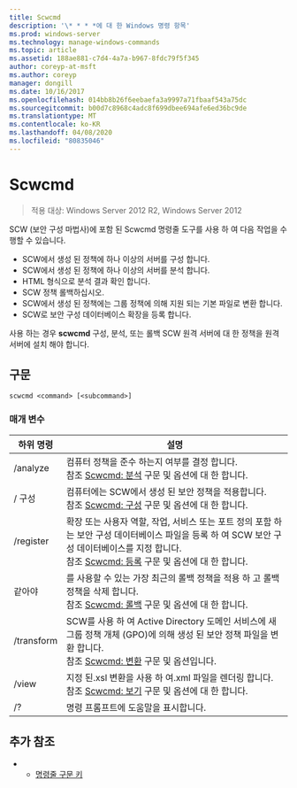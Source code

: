 ```yaml
---
title: Scwcmd
description: '\* * * *에 대 한 Windows 명령 항목'
ms.prod: windows-server
ms.technology: manage-windows-commands
ms.topic: article
ms.assetid: 188ae881-c7d4-4a7a-b967-8fdc79f5f345
author: coreyp-at-msft
ms.author: coreyp
manager: dongill
ms.date: 10/16/2017
ms.openlocfilehash: 014bb8b26f6eebaefa3a9997a71fbaaf543a75dc
ms.sourcegitcommit: b00d7c8968c4adc8f699dbee694afe6ed36bc9de
ms.translationtype: MT
ms.contentlocale: ko-KR
ms.lasthandoff: 04/08/2020
ms.locfileid: "80835046"
---
```

# <a name="scwcmd"></a>Scwcmd

> 적용 대상: Windows Server 2012 R2, Windows Server 2012

SCW (보안 구성 마법사)에 포함 된 Scwcmd 명령줄 도구를 사용 하 여 다음 작업을 수행할 수 있습니다.
-   SCW에서 생성 된 정책에 하나 이상의 서버를 구성 합니다.
-   SCW에서 생성 된 정책에 하나 이상의 서버를 분석 합니다.
-   HTML 형식으로 분석 결과 확인 합니다.
-   SCW 정책 롤백하십시오.
-   SCW에서 생성 된 정책에는 그룹 정책에 의해 지원 되는 기본 파일로 변환 합니다.
-   SCW로 보안 구성 데이터베이스 확장을 등록 합니다.

사용 하는 경우 **scwcmd** 구성, 분석, 또는 롤백 SCW 원격 서버에 대 한 정책을 원격 서버에 설치 해야 합니다.

## <a name="syntax"></a>구문

```
scwcmd <command> [<subcommand>]
```

### <a name="parameters"></a>매개 변수

|하위 명령|설명|
|----------|-----------|
|/analyze|컴퓨터 정책을 준수 하는지 여부를 결정 합니다.</br>참조 [Scwcmd: 분석](scwcmd-analyze.md) 구문 및 옵션에 대 한 합니다.|
|/ 구성|컴퓨터에는 SCW에서 생성 된 보안 정책을 적용합니다.</br>참조 [Scwcmd: 구성](scwcmd-configure.md) 구문 및 옵션에 대 한 합니다.|
|/register|확장 또는 사용자 역할, 작업, 서비스 또는 포트 정의 포함 하는 보안 구성 데이터베이스 파일을 등록 하 여 SCW 보안 구성 데이터베이스를 지정 합니다.</br>참조 [Scwcmd: 등록](scwcmd-register.md) 구문 및 옵션에 대 한 합니다.|
|같아야|를 사용할 수 있는 가장 최근의 롤백 정책을 적용 하 고 롤백 정책을 삭제 합니다.</br>참조 [Scwcmd: 롤백](scwcmd-rollback.md) 구문 및 옵션에 대 한 합니다.|
|/transform|SCW를 사용 하 여 Active Directory 도메인 서비스에 새 그룹 정책 개체 (GPO)에 의해 생성 된 보안 정책 파일을 변환 합니다.</br>참조 [Scwcmd: 변환](scwcmd-transform.md) 구문 및 옵션입니다.|
|/view|지정 된.xsl 변환을 사용 하 여.xml 파일을 렌더링 합니다.</br>참조 [Scwcmd: 보기](scwcmd-view.md) 구문 및 옵션에 대 한 합니다.|
|/?|명령 프롬프트에 도움말을 표시합니다.|

## <a name="additional-references"></a>추가 참조

-   - [명령줄 구문 키](command-line-syntax-key.md)
